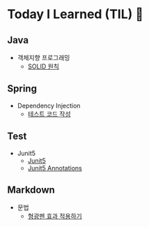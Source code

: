 # Today I Learned (TIL) 🚩

## Java

- 객체지향 프로그래밍
  - [SOLID 원칙](Java/객체지향_프로그래밍/SOLID원칙.md)

## Spring

- Dependency Injection
  - [테스트 코드 작성]()

## Test

- Junit5
  - [Junit5](/Test/Junit5/Junit5.md)
  - [Junit5 Annotations](/Test/Junit5/Junit5_Annotations.md)

## Markdown

- 문법
  - [형광펜 효과 적용하기](../TIL/Markdown/형광펜효과적용.md)

